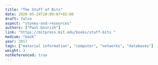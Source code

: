 ```yaml
---
title: "The Stuff of Bits"
date: 2020-05-24T20:09:07+02:00
draft: false
aspect: "stones-and-resources"
authors: ["Paul Dourish"]
link: "https://mitpress.mit.edu/books/stuff-bits "
medium: "book"
year: 2017
tags: ["material information", "computer", "networks", "databases"]
weight: 3
notReferenced: true
---
```

